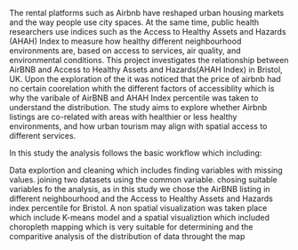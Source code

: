 The rental platforms such as Airbnb have reshaped urban housing markets and the way people use city spaces. 
At the same time, public health researchers use indices such as the Access to Healthy Assets and Hazards (AHAH) Index to measure how healthy different neighbourhood environments are, based on access to services, air quality, and environmental conditions.
This project investigates the relationship between AirBNB and Access to Healthy Assets and Hazards(AHAH Index) in Bristol, UK.
Upon the exploration of the it was noticed that the price of airbnb had no certain coorelation whith the different factors of accessiblity which is why the varibale of AirBNB and AHAH Index percentile was taken to understand the distribution.
The study aims to explore whether Airbnb listings are co-related with areas with healthier or less healthy environments, and how urban tourism may align with spatial access to different services.

In this study the analysis follows the basic workflow which including:

Data explortion and cleaning which includes finding variables with missing values.
joining two datasets using the common variable.
chosing suitable variables fo the analysis, as in this study we chose the AirBNB listing in different neighbourhood and the Access to Healthy Assets and Hazards index percentile for Bristol.
A non spatial visualization was taken place which include K-means model and a spatial visualiztion which included choropleth mapping which is very suitable for determining and the comparitive analysis of the distribution of data throught the map



